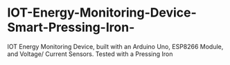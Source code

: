 # IOT-Energy-Monitoring-Device-Smart-Pressing-Iron-
IOT Energy Monitoring Device, built with an Arduino Uno, ESP8266 Module, and Voltage/ Current Sensors. Tested with a Pressing Iron
